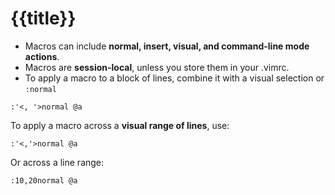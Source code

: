 
# {{title}}


- Macros can include **normal, insert, visual, and command-line mode actions**.
- Macros are **session-local**, unless you store them in your .vimrc.
- To apply a macro to a block of lines, combine it with a visual selection or `:normal`

```vim
:'<, '>normal @a
```

To apply a macro across a **visual range of lines**, use:

```vim
:'<,'>normal @a
```

Or across a line range:

```vim
:10,20normal @a
```

